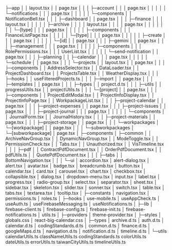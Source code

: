 ├─app
│  │  layout.tsx
│  │  page.tsx
│  │
│  ├─account
│  │  │  page.tsx
│  │  │
│  │  └─notifications
│  │      │  page.tsx
│  │      │
│  │      └─components
│  │              NotificationBell.tsx
│  │
│  ├─dashboard
│  │      page.tsx
│  │
│  ├─finance
│  │  │  layout.tsx
│  │  │
│  │  ├─archive
│  │  │  │  layout.tsx
│  │  │  │  page.tsx
│  │  │  │
│  │  │  └─[type]
│  │  │          page.tsx
│  │  │
│  │  ├─components
│  │  │      FinanceListPage.tsx
│  │  │
│  │  └─[type]
│  │      │  page.tsx
│  │      │
│  │      ├─create
│  │      │      page.tsx
│  │      │
│  │      └─[id]
│  │              page.tsx
│  │
│  ├─gemini
│  │      page.tsx
│  │
│  ├─management
│  │  │  page.tsx
│  │  │
│  │  ├─components
│  │  │      RolePermissions.tsx
│  │  │      UserList.tsx
│  │  │
│  │  └─send-notification
│  │          page.tsx
│  │
│  ├─planning
│  │  ├─calendar
│  │  │      page.tsx
│  │  │
│  │  └─schedule
│  │          page.tsx
│  │
│  └─projects
│      │  layout.tsx
│      │  page.tsx
│      │
│      ├─components
│      │      AddressSelector.tsx
│      │      DataLoader.tsx
│      │      ProjectDashboard.tsx
│      │      ProjectsTable.tsx
│      │      WeatherDisplay.tsx
│      │
│      ├─hooks
│      │      useFilteredProjects.ts
│      │
│      ├─import
│      │      page.tsx
│      │
│      ├─templates
│      │      page.tsx
│      │
│      ├─types
│      │      project.d.ts
│      │
│      ├─utils
│      │      progressUtils.tsx
│      │      projectUtils.ts
│      │
│      └─[project]
│          │  page.tsx
│          │
│          ├─components
│          │      ProjectEditModal.tsx
│          │      ProjectInfoDisplay.tsx
│          │      ProjectInfoPage.tsx
│          │      WorkpackageList.tsx
│          │
│          ├─project-calendar
│          │      page.tsx
│          │
│          ├─project-expenses
│          │      page.tsx
│          │
│          ├─project-issues
│          │      page.tsx
│          │
│          ├─project-journal
│          │  │  page.tsx
│          │  │
│          │  └─components
│          │          JournalForm.tsx
│          │          JournalHistory.tsx
│          │
│          ├─project-materials
│          │      page.tsx
│          │
│          ├─project-storage
│          │      page.tsx
│          │
│          └─workpackages
│              └─[workpackage]
│                  │  page.tsx
│                  │
│                  └─subworkpackages
│                      └─[subworkpackage]
│                              page.tsx
│
├─components
│  ├─common
│  │      ArchiveNavGroup.tsx
│  │      DynamicNavGroup.tsx
│  │      ModeToggle.tsx
│  │      PermissionCheck.tsx
│  │      Tabs.tsx
│  │      Unauthorized.tsx
│  │      VisTimeline.tsx
│  │
│  ├─pdf
│  │      ContractPdfDocument.tsx
│  │      OrderPdfDocument.tsx
│  │      pdfUtils.ts
│  │      QuotePdfDocument.tsx
│  │
│  ├─tabs
│  │      BottomNavigation.tsx
│  │
│  └─ui
│          accordion.tsx
│          alert-dialog.tsx
│          alert.tsx
│          avatar.tsx
│          badge.tsx
│          breadcrumb.tsx
│          button.tsx
│          calendar.tsx
│          card.tsx
│          carousel.tsx
│          chart.tsx
│          checkbox.tsx
│          collapsible.tsx
│          dialog.tsx
│          dropdown-menu.tsx
│          input.tsx
│          label.tsx
│          progress.tsx
│          radio-group.tsx
│          select.tsx
│          separator.tsx
│          sheet.tsx
│          sidebar.tsx
│          skeleton.tsx
│          slider.tsx
│          sonner.tsx
│          switch.tsx
│          table.tsx
│          tabs.tsx
│          textarea.tsx
│          tooltip.tsx
│
├─constants
│      navigation.tsx
│      permissions.ts
│      roles.ts
│
├─hooks
│      use-mobile.ts
│      useAppCheck.ts
│      useAuth.ts
│      useFirebaseMessaging.ts
│      useNotifications.ts
│
├─lib
│      firebase-client.ts
│      firebase-config.ts
│      firebase-init.ts
│      firebase-notifications.ts
│      utils.ts
│
├─providers
│      theme-provider.tsx
│
├─styles
│      globals.css
│      react-big-calendar.css
│
├─types
│      archive.d.ts
│      auth.d.ts
│      calendar.d.ts
│      codingStandards.d.ts
│      common.d.ts
│      finance.d.ts
│      googleMaps.d.ts
│      navigation.d.ts
│      notification.d.ts
│      timeline.d.ts
│
└─utils
        calendarUtils.ts
        classNameUtils.ts
        codingStandards.ts
        colorUtils.ts
        dateUtils.ts
        errorUtils.ts
        taiwanCityUtils.ts
        timelineUtils.ts